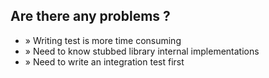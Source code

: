 <!SLIDE bullets full-page problems>

## Are there any problems ? ##

* <span class="bullet">»</span> Writing test is more time consuming
* <span class="bullet">»</span> Need to know stubbed library internal implementations
* <span class="bullet">»</span> Need to write an integration test first

<script>
$(".problems").bind("showoff:next", function (event) {
  var li_1 = $(event.target).find("ul li:first");
  if (li_1.css("text-decoration") === "none") {
        event.preventDefault();
        li_1.css({textDecoration: "line-through"})
      }
});
</script>
